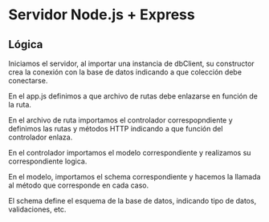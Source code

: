 # Servidor Node.js + Express

## Lógica

Iniciamos el servidor, al importar una instancia de dbClient, su constructor crea la conexión con la base de datos indicando a que colección debe conectarse.

En el app.js definimos a que archivo de rutas debe enlazarse en función de la ruta.

En el archivo de ruta importamos el controlador correspopndiente y definimos las rutas y métodos HTTP indicando a que función del controlador enlaza.

En el controlador importamos el modelo correspondiente y realizamos su correspondiente logica.

En el modelo, importamos el schema correspondiente y hacemos la llamada al método que corresponde en cada caso.

El schema define el esquema de la base de datos, indicando tipo de datos, validaciones, etc.
